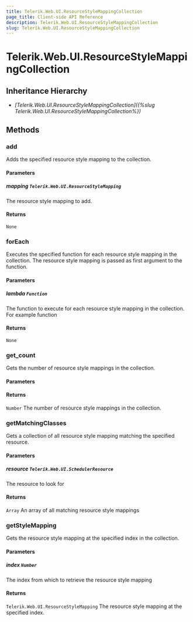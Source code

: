 ```yaml
---
title: Telerik.Web.UI.ResourceStyleMappingCollection
page_title: Client-side API Reference
description: Telerik.Web.UI.ResourceStyleMappingCollection
slug: Telerik.Web.UI.ResourceStyleMappingCollection
---
```


# Telerik.Web.UI.ResourceStyleMappingCollection  

## Inheritance Hierarchy

* *[Telerik.Web.UI.ResourceStyleMappingCollection]({%slug Telerik.Web.UI.ResourceStyleMappingCollection%})*


## Methods

###  add

Adds the specified resource style mapping to the collection.

#### Parameters

##### mapping `Telerik.Web.UI.ResourceStyleMapping`

 The resource style mapping to add. 

#### Returns

`None` 

### forEach

Executes the specified function for each resource style mapping in the collection. The resource style mapping is passed as first argument to the function.

#### Parameters

##### lambda `Function`

 The function to execute for each resource style mapping in the collection. For example function

#### Returns

`None` 

### get_count

Gets the number of resource style mappings in the collection.

#### Parameters

#### Returns

`Number`  The number of resource style mappings in the collection. 


### getMatchingClasses

Gets a collection of all resource style mapping matching the specified resource.

#### Parameters

##### resource `Telerik.Web.UI.SchedulerResource`

 The resource to look for 

#### Returns

`Array`  An array of all matching resource style mappings 

### getStyleMapping

Gets the resource style mapping at the specified index in the collection.

#### Parameters

##### index `Number`

 The index from which to retrieve the resource style mapping 

#### Returns

`Telerik.Web.UI.ResourceStyleMapping`  The resource style mapping at the specified index. 


